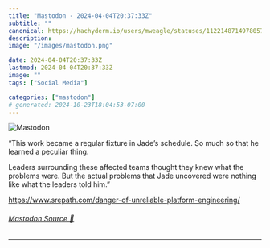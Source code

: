 ```yaml
---
title: "Mastodon - 2024-04-04T20:37:33Z"
subtitle: ""
canonical: https://hachyderm.io/users/mweagle/statuses/112214871497805727
description:
image: "/images/mastodon.png"

date: 2024-04-04T20:37:33Z
lastmod: 2024-04-04T20:37:33Z
image: ""
tags: ["Social Media"]

categories: ["mastodon"]
# generated: 2024-10-23T18:04:53-07:00
---
```

![Mastodon](/images/mastodon.png)

<p>“This work became a regular fixture in Jade’s schedule. So much so that he learned a peculiar thing. </p><p>Leaders surrounding these affected teams thought they knew what the problems were. But the actual problems that Jade uncovered were nothing like what the leaders told him.”</p><p><a href="https://www.srepath.com/danger-of-unreliable-platform-engineering/" target="_blank" rel="nofollow noopener noreferrer" translate="no"><span class="invisible">https://www.</span><span class="ellipsis">srepath.com/danger-of-unreliab</span><span class="invisible">le-platform-engineering/</span></a></p>


###### [Mastodon Source 🐘](https://hachyderm.io/@mweagle/112214871497805727)

___
